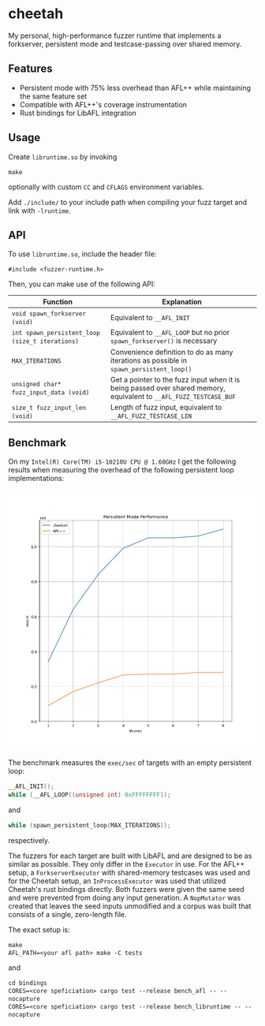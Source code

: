 # cheetah

My personal, high-performance fuzzer runtime that implements a forkserver, persistent mode and testcase-passing
over shared memory.

## Features
- Persistent mode with 75% less overhead than AFL++ while maintaining the same feature set
- Compatible with AFL++'s coverage instrumentation
- Rust bindings for LibAFL integration

## Usage
Create `libruntime.so` by invoking
```
make
```
optionally with custom `CC` and `CFLAGS` environment variables.

Add `./include/` to your include path when compiling your fuzz target and link
with `-lruntime`.

## API
To use `libruntime.so`, include the header file:
```
#include <fuzzer-runtime.h>
```

Then, you can make use of the following API:

| Function | Explanation |
|----------|-------------|
| `void spawn_forkserver (void)` | Equivalent to `__AFL_INIT` |
| `int spawn_persistent_loop (size_t iterations)` | Equivalent to `__AFL_LOOP` but no prior `spawn_forkserver()` is necessary |
| `MAX_ITERATIONS` | Convenience definition to do as many iterations as possible in `spawn_persistent_loop()` |
| `unsigned char* fuzz_input_data (void)` | Get a pointer to the fuzz input when it is being passed over shared memory, equivalent to `__AFL_FUZZ_TESTCASE_BUF` |
| `size_t fuzz_input_len (void)` | Length of fuzz input, equivalent to `__AFL_FUZZ_TESTCASE_LEN` |

## Benchmark
On my `Intel(R) Core(TM) i5-10210U CPU @ 1.60GHz` I get the following results when measuring the overhead of the
following persistent loop implementations:

![](./tests/results.png)

The benchmark measures the `exec/sec` of targets with an empty persistent loop:
```c
__AFL_INIT();
while (__AFL_LOOP((unsigned int) 0xFFFFFFFF));
```
and
```c
while (spawn_persistent_loop(MAX_ITERATIONS));
```
respectively.

The fuzzers for each target are built with LibAFL and are designed to be
as similar as possible. They only differ in the `Executor` in use.
For the AFL++ setup, a `ForkserverExecutor` with shared-memory testcases
was used and for the Cheetah setup, an `InProcessExecutor` was used that
utilized Cheetah's rust bindings directly. Both fuzzers were given the
same seed and were prevented from doing any input generation.
A `NopMutator` was created that leaves the seed inputs unmodified and
a corpus was built that consists of a single, zero-length file.

The exact setup is:
```
make
AFL_PATH=<your afl path> make -C tests
```
and
```
cd bindings
CORES=<core speficiation> cargo test --release bench_afl -- --nocapture
CORES=<core speficiation> cargo test --release bench_libruntime -- --nocapture
```
